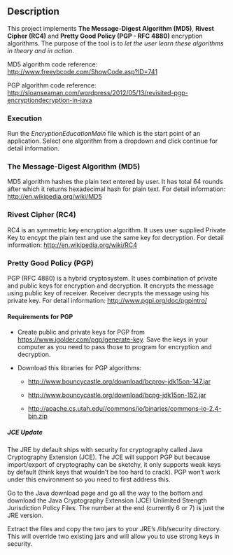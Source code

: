 ## Description

This project implements **The Message-Digest Algorithm (MD5)**, **Rivest Cipher (RC4)** and **Pretty Good Policy (PGP - RFC 4880)** encryption algorithms. The purpose of the tool is to *let the user learn these algorithms in theory and in action*.

MD5 algorithm code reference: http://www.freevbcode.com/ShowCode.asp?ID=741

PGP algorithm code reference: http://sloanseaman.com/wordpress/2012/05/13/revisited-pgp-encryptiondecryption-in-java

###  Execution

Run the *EncryptionEducationMain* file which is the start point of an application. Select one algorithm from a dropdown and click continue for detail information.

###  The Message-Digest Algorithm (MD5)

MD5 algorithm hashes the plain text entered by user. It has total 64 rounds after which it returns hexadecimal hash for plain text. For detail information: http://en.wikipedia.org/wiki/MD5

###  Rivest Cipher (RC4)

RC4 is an symmetric key encryption algorithm. It uses user supplied Private Key to encypt the plain text and use the same key for decryption. For detail information: http://en.wikipedia.org/wiki/RC4

###  Pretty Good Policy (PGP)

PGP (RFC 4880) is a hybrid cryptosystem. It uses combination of private and public keys for encryption and decryption. It encrypts the message using public key of receiver. Receiver decrypts the message using his private key. For detail information: http://www.pgpi.org/doc/pgpintro/

####  Requirements for PGP

* Create public and private keys for PGP from https://www.igolder.com/pgp/generate-key. Save the keys in your computer as you need to pass those to program for encryption and decryption.

* Download this libraries for PGP algorithms:

  - http://www.bouncycastle.org/download/bcprov-jdk15on-147.jar

  - http://www.bouncycastle.org/download/bcpg-jdk15on-152.jar

  - http://apache.cs.utah.edu//commons/io/binaries/commons-io-2.4-bin.zip

#####  JCE Update

The JRE by default ships with security for cryptography called Java Cryptography Extension (JCE). The JCE will support PGP but because import/export of cryptography can be sketchy, it only supports weak keys by default (think keys that wouldn’t be too hard to crack). PGP won’t work under this environment so you need to first address this.

Go to the Java download page and go all the way to the bottom and download the Java Cryptography Extension (JCE) Unlimited Strength Jurisdiction Policy Files. The number at the end (currently 6 or 7) is just the JRE version.

Extract the files and copy the two jars to your JRE’s /lib/security directory. This will override two existing jars and will allow you to use strong keys in security.
